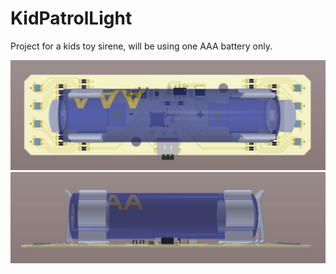 # KidPatrolLight

Project for a kids toy sirene, will be using one AAA battery only.

![PCB top view](hardware\renders\top_view.png)
![PCB side view](hardware\renders\side_view.png)